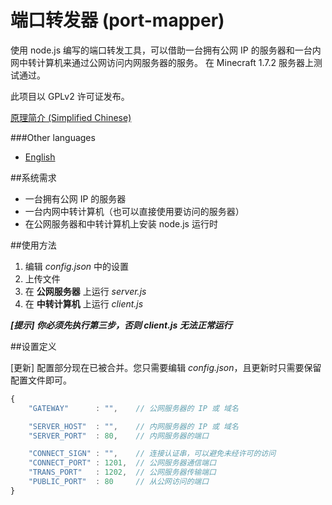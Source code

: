 端口转发器 (port-mapper)
========================

使用 node.js 编写的端口转发工具，可以借助一台拥有公网 IP 的服务器和一台内网中转计算机来通过公网访问内网服务器的服务。
在 Minecraft 1.7.2 服务器上测试通过。

此项目以 GPLv2 许可证发布。

[原理简介 (Simplified Chinese)][1]

###Other languages
* [English][2]

##系统需求

 * 一台拥有公网 IP 的服务器
 * 一台内网中转计算机（也可以直接使用要访问的服务器）
 * 在公网服务器和中转计算机上安装 node.js 运行时

##使用方法
 1. 编辑 *config.json* 中的设置
 2. 上传文件
 3. 在 **公网服务器** 上运行 *server.js*
 4. 在 **中转计算机** 上运行 *client.js*

***[提示] 你必须先执行第三步，否则 client.js 无法正常运行***

##设置定义

[更新] 配置部分现在已被合并。您只需要编辑 *config.json*，且更新时只需要保留配置文件即可。

```javascript
{
    "GATEWAY"      : "",    // 公网服务器的 IP 或 域名

    "SERVER_HOST"  : "",    // 内网服务器的 IP 或 域名
    "SERVER_PORT"  : 80,    // 内网服务器的端口

    "CONNECT_SIGN" : "",    // 连接认证串，可以避免未经许可的访问
    "CONNECT_PORT" : 1201,  // 公网服务器通信端口
    "TRANS_PORT"   : 1202,  // 公网服务器传输端口
    "PUBLIC_PORT"  : 80     // 从公网访问的端口
}
```

  [1]: PRINCIPLE.md
  [2]: README.md
